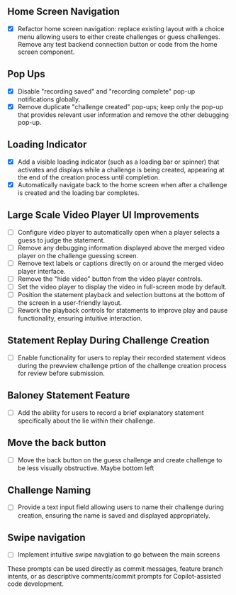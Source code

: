 ## Home Screen Navigation
- [x] Refactor home screen navigation: replace existing layout with a choice menu allowing users to either create challenges or guess challenges. Remove any test backend connection button or code from the home screen component.

## Pop Ups
- [x] Disable "recording saved" and "recording complete" pop-up notifications globally.
- [x] Remove duplicate "challenge created" pop-ups; keep only the pop-up that provides relevant user information and remove the other debugging pop-up.

## Loading Indicator
- [x] Add a visible loading indicator (such as a loading bar or spinner) that activates and displays while a challenge is being created, appearing at the end of the creation process until completion.
- [x] Automatically navigate back to the home screen when after a challenge is created and the loading bar completes.

## Large Scale Video Player UI Improvements
- [ ] Configure video player to automatically open when a player selects a guess to judge the statement.
- [ ] Remove any debugging information displayed above the merged video player on the challenge guessing screen.
- [ ] Remove text labels or captions directly on or around the merged video player interface.
- [ ] Remove the "hide video" button from the video player controls.
- [ ] Set the video player to display the video in full-screen mode by default.
- [ ] Position the statement playback and selection buttons at the bottom of the screen in a user-friendly layout.
- [ ] Rework the playback controls for statements to improve play and pause functionality, ensuring intuitive interaction.

## Statement Replay During Challenge Creation
- [ ] Enable functionality for users to replay their recorded statement videos during the prewview challenge prtion of the challenge creation process for review before submission.

## Baloney Statement Feature
- [ ] Add the ability for users to record a brief explanatory statement specifically about the lie within their challenge.

## Move the back button 
- [ ] Move the back button on the guess challenge and create challenge to be less visually obstructive. Maybe bottom left

## Challenge Naming
- [ ] Provide a text input field allowing users to name their challenge during creation, ensuring the name is saved and displayed appropriately.

## Swipe navigation
- [ ] Implement intuitive swipe navgiation to go between the main screens

These prompts can be used directly as commit messages, feature branch intents, or as descriptive comments/commit prompts for Copilot-assisted code development.